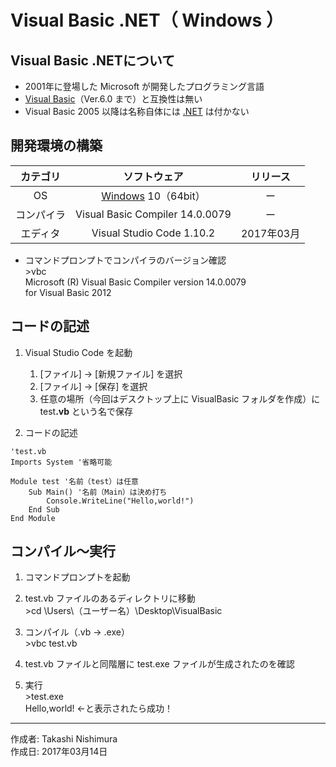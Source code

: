 # Visual Basic .NET（ Windows ）

## Visual Basic .NETについて

* 2001年に登場した Microsoft が開発したプログラミング言語
* [Visual Basic](https://ja.wikipedia.org/wiki/Microsoft_Visual_Basic)（Ver.6.0 まで）と互換性は無い
* Visual Basic 2005 以降は名称自体には [.NET](https://ja.wikipedia.org/wiki/.NET_Framework) は付かない

## 開発環境の構築

|カテゴリ|ソフトウェア|リリース|
|:--:|:--:|:--:|
|OS|[Windows](https://ja.wikipedia.org/wiki/Microsoft_Windows) 10（64bit）|ー|
|コンパイラ|Visual Basic Compiler 14.0.0079|ー|
|エディタ|Visual Studio Code 1.10.2|2017年03月|

* コマンドプロンプトでコンパイラのバージョン確認  
\>vbc  
Microsoft (R) Visual Basic Compiler version 14.0.0079  
for Visual Basic 2012

## コードの記述

1. Visual Studio Code を起動
    1. [ファイル] → [新規ファイル] を選択
    1. [ファイル] → [保存] を選択
    1. 任意の場所（今回はデスクトップ上に VisualBasic フォルダを作成）に test<b>.vb</b> という名で保存  

1. コードの記述
```
'test.vb
Imports System '省略可能

Module test '名前（test）は任意
    Sub Main() '名前（Main）は決め打ち
        Console.WriteLine("Hello,world!")
    End Sub
End Module
```

## コンパイル〜実行

1. コマンドプロンプトを起動

1. test.vb ファイルのあるディレクトリに移動  
\>cd \Users\（ユーザー名）\Desktop\VisualBasic

1. コンパイル（.vb → .exe）  
\>vbc test.vb

1. test.vb ファイルと同階層に test.exe ファイルが生成されたのを確認

1. 実行  
\>test.exe  
Hello,world! ←と表示されたら成功！

***
作成者: Takashi Nishimura  
作成日: 2017年03月14日